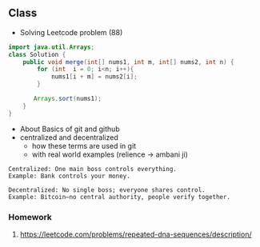## Class

- Solving Leetcode problem (88)

```java
import java.util.Arrays;
class Solution {
    public void merge(int[] nums1, int m, int[] nums2, int n) {
        for (int  i = 0; i<n; i++){
            nums1[i + m] = nums2[i];
        }

       Arrays.sort(nums1);
    }
}
```

- About Basics of git and github
- centralized and decentralized
  - how these terms are used in git
  - with real world examples (relience -> ambani ji)

```
Centralized: One main boss controls everything.
Example: Bank controls your money.

Decentralized: No single boss; everyone shares control.
Example: Bitcoin—no central authority, people verify together.
```

### Homework

1. https://leetcode.com/problems/repeated-dna-sequences/description/
